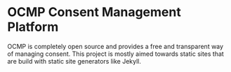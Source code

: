 # OCMP Consent Management Platform

OCMP is completely open source and provides a free and transparent way of managing consent.
This project is mostly aimed towards static sites that are build with static site generators like Jekyll.

